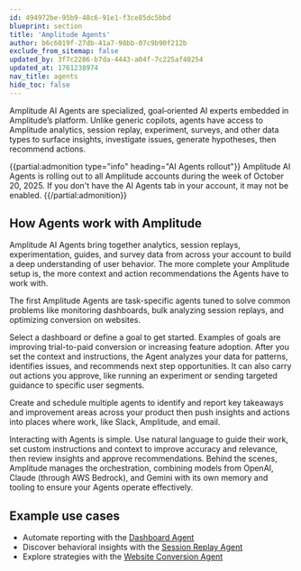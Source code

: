 ```yaml
---
id: 494972be-95b9-48c6-91e1-f3ce85dc5bbd
blueprint: section
title: 'Amplitude Agents'
author: b6c6019f-27db-41a7-98bb-07c9b90f212b
exclude_from_sitemap: false
updated_by: 3f7c2286-b7da-4443-a04f-7c225af40254
updated_at: 1761238974
nav_title: agents
hide_toc: false
---
```

Amplitude AI Agents are specialized, goal‑oriented AI experts embedded in Amplitude’s platform. Unlike generic copilots, agents have access to Amplitude analytics, session replay, experiment, surveys, and other data types to surface insights, investigate issues, generate hypotheses, then recommend actions.

{{partial:admonition type="info" heading="AI Agents rollout"}}
Amplitude AI Agents is rolling out to all Amplitude accounts during the week of October 20, 2025. If you don't have the AI Agents tab in your account, it may not be enabled.
{{/partial:admonition}}

## How Agents work with Amplitude

Amplitude AI Agents bring together analytics, session replays, experimentation, guides, and survey data from across your account to build a deep understanding of user behavior. The more complete your Amplitude setup is, the more context and action recommendations the Agents have to work with.

The first Amplitude Agents are task-specific agents tuned to solve common problems like monitoring dashboards, bulk analyzing session replays, and optimizing conversion on websites. 

Select a dashboard or define a goal to get started. Examples of goals are improving trial-to-paid conversion or increasing feature adoption. After you set the context and instructions, the Agent analyzes your data for patterns, identifies issues, and recommends next step opportunities. It can also carry out actions you approve, like running an experiment or sending targeted guidance to specific user segments. 

Create and schedule multiple agents to identify and report key takeaways and improvement areas across your product then push insights and actions into places where work, like Slack, Amplitude, and email.

Interacting with Agents is simple. Use natural language to guide their work, set custom instructions and context to improve accuracy and relevance, then review insights and approve recommendations. Behind the scenes, Amplitude manages the orchestration, combining models from OpenAI, Claude (through AWS Bedrock), and Gemini with its own memory and tooling to ensure your Agents operate effectively.

## Example use cases

- Automate reporting with the [Dashboard Agent](/docs/agents/dashboard-agent)
- Discover behavioral insights with the [Session Replay Agent](/docs/agents/session-replay-agent)
- Explore strategies with the [Website Conversion Agent](/docs/agents/website-conversion-agent)